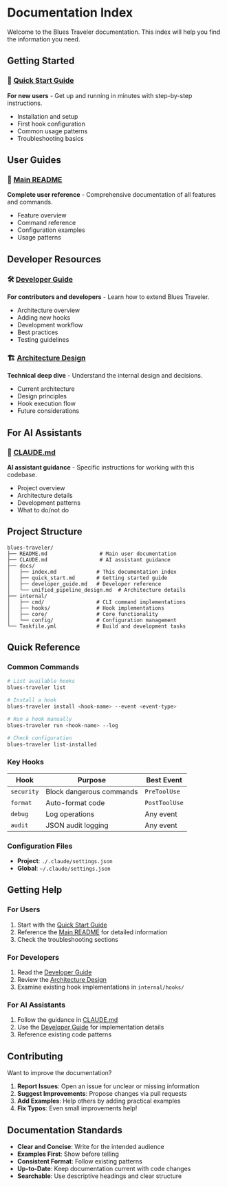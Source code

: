# Documentation Index

Welcome to the Blues Traveler documentation. This index will help you find the information you need.

## Getting Started

### 🚀 [Quick Start Guide](quick_start.md)

**For new users** - Get up and running in minutes with step-by-step instructions.

- Installation and setup
- First hook configuration
- Common usage patterns
- Troubleshooting basics

## User Guides

### 📖 [Main README](../README.md)

**Complete user reference** - Comprehensive documentation of all features and commands.

- Feature overview
- Command reference
- Configuration examples
- Usage patterns

## Developer Resources

### 🛠️ [Developer Guide](developer_guide.md)

**For contributors and developers** - Learn how to extend Blues Traveler.

- Architecture overview
- Adding new hooks
- Development workflow
- Best practices
- Testing guidelines

### 🏗️ [Architecture Design](unified_pipeline_design.md)

**Technical deep dive** - Understand the internal design and decisions.

- Current architecture
- Design principles
- Hook execution flow
- Future considerations

## For AI Assistants

### 🤖 [CLAUDE.md](../CLAUDE.md)

**AI assistant guidance** - Specific instructions for working with this codebase.

- Project overview
- Architecture details
- Development patterns
- What to do/not do

## Project Structure

```
blues-traveler/
├── README.md                 # Main user documentation
├── CLAUDE.md                 # AI assistant guidance
├── docs/
│   ├── index.md             # This documentation index
│   ├── quick_start.md       # Getting started guide
│   ├── developer_guide.md   # Developer reference
│   └── unified_pipeline_design.md  # Architecture details
├── internal/
│   ├── cmd/                 # CLI command implementations
│   ├── hooks/               # Hook implementations
│   ├── core/                # Core functionality
│   └── config/              # Configuration management
└── Taskfile.yml             # Build and development tasks
```

## Quick Reference

### Common Commands

```bash
# List available hooks
blues-traveler list

# Install a hook
blues-traveler install <hook-name> --event <event-type>

# Run a hook manually
blues-traveler run <hook-name> --log

# Check configuration
blues-traveler list-installed
```

### Key Hooks

| Hook | Purpose | Best Event |
|------|---------|------------|
| `security` | Block dangerous commands | `PreToolUse` |
| `format` | Auto-format code | `PostToolUse` |
| `debug` | Log operations | Any event |
| `audit` | JSON audit logging | Any event |

### Configuration Files

- **Project**: `./.claude/settings.json`
- **Global**: `~/.claude/settings.json`

## Getting Help

### For Users

1. Start with the [Quick Start Guide](quick_start.md)
2. Reference the [Main README](../README.md) for detailed information
3. Check the troubleshooting sections

### For Developers

1. Read the [Developer Guide](developer_guide.md)
2. Review the [Architecture Design](unified_pipeline_design.md)
3. Examine existing hook implementations in `internal/hooks/`

### For AI Assistants

1. Follow the guidance in [CLAUDE.md](../CLAUDE.md)
2. Use the [Developer Guide](developer_guide.md) for implementation details
3. Reference existing code patterns

## Contributing

Want to improve the documentation?

1. **Report Issues**: Open an issue for unclear or missing information
2. **Suggest Improvements**: Propose changes via pull requests
3. **Add Examples**: Help others by adding practical examples
4. **Fix Typos**: Even small improvements help!

## Documentation Standards

- **Clear and Concise**: Write for the intended audience
- **Examples First**: Show before telling
- **Consistent Format**: Follow existing patterns
- **Up-to-Date**: Keep documentation current with code changes
- **Searchable**: Use descriptive headings and clear structure
